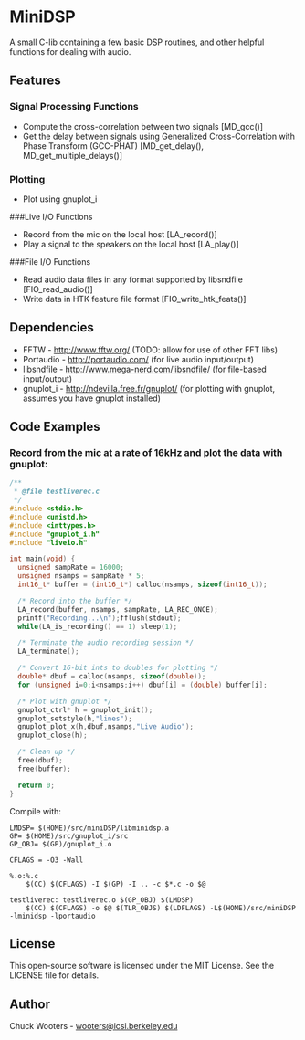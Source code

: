 # MiniDSP

A small C-lib containing a few basic DSP routines, and other helpful functions for dealing with audio.

## Features

### Signal Processing Functions
* Compute the cross-correlation between two signals [MD_gcc()]
* Get the delay between signals using Generalized Cross-Correlation with Phase Transform (GCC-PHAT) [MD_get_delay(), MD_get_multiple_delays()]

### Plotting
* Plot using gnuplot_i

###Live I/O Functions
* Record from the mic on the local host [LA_record()]
* Play a signal to the speakers on the local host [LA_play()]

###File I/O Functions
* Read audio data files in any format supported by libsndfile [FIO_read_audio()]
* Write data in HTK feature file format [FIO_write_htk_feats()]

## Dependencies

* FFTW - http://www.fftw.org/ (TODO: allow for use of other FFT libs)
* Portaudio - http://portaudio.com/ (for live audio input/output)
* libsndfile - http://www.mega-nerd.com/libsndfile/ (for file-based input/output)
* gnuplot_i - http://ndevilla.free.fr/gnuplot/ (for plotting with gnuplot, assumes you have gnuplot installed)

## Code Examples
### Record from the mic at a rate of 16kHz and plot the data with gnuplot:

```c
/**
 * @file testliverec.c
 */ 
#include <stdio.h>
#include <unistd.h>
#include <inttypes.h>
#include "gnuplot_i.h"
#include "liveio.h"

int main(void) {
  unsigned sampRate = 16000;
  unsigned nsamps = sampRate * 5;
  int16_t* buffer = (int16_t*) calloc(nsamps, sizeof(int16_t));

  /* Record into the buffer */  
  LA_record(buffer, nsamps, sampRate, LA_REC_ONCE); 
  printf("Recording...\n");fflush(stdout);
  while(LA_is_recording() == 1) sleep(1);

  /* Terminate the audio recording session */
  LA_terminate();

  /* Convert 16-bit ints to doubles for plotting */
  double* dbuf = calloc(nsamps, sizeof(double));
  for (unsigned i=0;i<nsamps;i++) dbuf[i] = (double) buffer[i];

  /* Plot with gnuplot */
  gnuplot_ctrl* h = gnuplot_init();
  gnuplot_setstyle(h,"lines");
  gnuplot_plot_x(h,dbuf,nsamps,"Live Audio");
  gnuplot_close(h);

  /* Clean up */
  free(dbuf);
  free(buffer);

  return 0;
}
```

Compile with:

```make
LMDSP= $(HOME)/src/miniDSP/libminidsp.a
GP= $(HOME)/src/gnuplot_i/src
GP_OBJ= $(GP)/gnuplot_i.o

CFLAGS = -O3 -Wall

%.o:%.c
	$(CC) $(CFLAGS) -I $(GP) -I .. -c $*.c -o $@ 

testliverec: testliverec.o $(GP_OBJ) $(LMDSP)
	$(CC) $(CFLAGS) -o $@ $(TLR_OBJS) $(LDFLAGS) -L$(HOME)/src/miniDSP -lminidsp -lportaudio

```


## License

This open-source software is licensed under the MIT License. See the
LICENSE file for details.

## Author
Chuck Wooters - <wooters@icsi.berkeley.edu>
